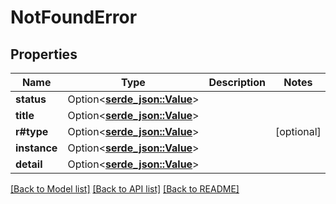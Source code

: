 # NotFoundError

## Properties

Name | Type | Description | Notes
------------ | ------------- | ------------- | -------------
**status** | Option<[**serde_json::Value**](.md)> |  | 
**title** | Option<[**serde_json::Value**](.md)> |  | 
**r#type** | Option<[**serde_json::Value**](.md)> |  | [optional]
**instance** | Option<[**serde_json::Value**](.md)> |  | 
**detail** | Option<[**serde_json::Value**](.md)> |  | 

[[Back to Model list]](../README.md#documentation-for-models) [[Back to API list]](../README.md#documentation-for-api-endpoints) [[Back to README]](../README.md)


